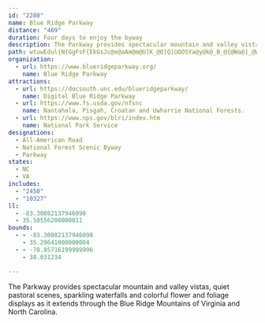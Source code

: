 ```yaml
---
id: "2280"
name: Blue Ridge Parkway
distance: "469"
duration: Four days to enjoy the byway
description: The Parkway provides spectacular mountain and valley vistas, quiet pastoral scenes, sparkling waterfalls and colorful flower and foliage displays as it extends through the Blue Ridge Mountains of Virginia and North Carolina.
path: wtuwEdul{N{GgFsF{EkGsJc@e@aAm@m@U]K_@O]Q]UOOSYa@y@k@_B_@{@Wa@]_@WM_@Qc@M_AMe@E_BQgBOoASe@Oo@[]U][i@y@yAsBoAqB[o@MWiAsDISIY_@u@Wg@Ya@o@q@q@o@oB_B}AaB]a@[Ua@QMEMAGAe@GgBQs@Q[MYSWYU[Se@Qk@EYAK?Q@ODQJUNQb@]^Ol@Mf@G|@M`A[\Ul@]XMRIXIfBUr@Sr@Un@Yb@W`@WZ]f@o@jDcHBIt@yBLc@^mAJg@JqA@i@A}@Ek@Ec@AOG}@?W@[DYDQHOj@{@VSZK\KZIfAKh@Mb@Qd@YRc@Tu@p@wCfAmE`@aAb@oAP]FIHITGVEdBIbCE`@Eb@QXO`@YNMLMLUJUHWD]Bo@?IAWAWEYISMUMQq@g@SIWIgCg@yAo@kAuAkAqBoA_B[Sm@QcAIa@?uCL{DTs@DuA@uC@_BM{BMsASw@O{@[s@]wAcA[_@a@k@_@w@]iAEUEUGq@A_@C[Mq@K[GQU[Y_@eBsAeA_A]a@OSMUGSGYIy@?Y?WD{@Ds@L_AHs@X}ARk@Ro@\u@Va@Z_@hCwCtBoBr@W~CG|@Qx@k@fEyEhAm@rDSr@[h@i@`@iADcB[yBiD{F]mAAkA^oEEcAQo@u@mAoDeB]_@[w@OeAWiIUqBe@iAg@k@g@WuDu@e@_@eAwAcA}Be@sGa@_Aw@u@gEoA}Aq@u@o@c@e@y@yAiBaGmAcBq@a@gAWmBJwCl@q@Iy@[o@cAW_AE_Al@kEJsAGo@Sq@_A_AiAw@a@g@W_AImFKy@a@q@_DmDYm@Ky@@eAR}@b@u@nAu@b@E~@F|FrBhA?bAa@rDsCb@k@b@kALoCAaA}@mH?}B_@yAE}D`@yJ`@iR^sH?qCScGRgBNk@n@y@tA_AvA[bAq@lG_HnAcBrBkAbCe@rDLbDEvBe@d@gBNsCy@gG?iAH_ArAyB~CyCvC_C~@c@fEm@h@Yz@o@h@o@Rg@JgBEcASy@a@{@q@q@mH{B_EyB}A_B_A_CU{CNmGOgLcBcF}@wDk@sDi@uEDgBT}A|@sBx@u@pJcBfDgBbEqAhA}AVeAVyB?kB~@eEr@_B~AgBbBsAtBe@~EIhEdAhDOlAi@n@{Ah@gB?sBSq@eBqDw@iCQ{B?_FI{@o@qBsAmBqAeC[gBOyA?yA\eDlGgS|@wECy@Os@Yk@]{Ak@gDmBsNYeAsHe`@wEwMs@aEy@{GRkBbA_BnAaAhD\|D~C~@X|AIhCw@b@A~AHxAl@|A\p@?f@Mh@SnAkA|BkDlDaJn@mA^e@tAk@\CxANnB^vAGpHmAzAG|Hf@rAC~Kd@lC?bBO~@UfBs@|@i@h@Sn@Kx@Et@FhANx@RnATh@Fl@BXA^GZIXOTQXUPONYP[JYH[Da@Fw@?a@Am@G_AaAuEe@_BDgAxA_DFaBOmEFqAj@s@bAYbA`@pGhFz@ZvB`BnAdHlAtBt@b@jAAl@WnByA`BQxBjArBr@rAQn@mA_@oJd@{Dc@qFu@mB@oBp@aAnC_@rBoAJ_CuBgGo@yCC{D^sBv@yBtAmAr@e@bDkAdBaB|AqBt@YhCNtEv@xDjBvDvDtBn@bAKl@c@x@uAdBmBl@a@tC?|Ax@`JzIr@Vd@@x@S~@k@dAUb@@d@L|BhDbAt@lDr@xA~Ax@`Ep@tFv@bDb@t@t@XvBMz@e@x@_BxAkL|@_CtAmBbAs@fCI|FhAnDYlCR\JBLxCfB|@\f@Bf@?`@OTWT]Le@Bg@Cq@Ic@Uk@iAmCiBsDc@[o@EcC\mABqAc@{CgBmEgDeAkBY{@m@{GCyAJeB^{Ah@cAhAmAzAyBB_AUmEBs@Vi@vAy@tCoA|B{A|AcBn@cANm@C_AK{@c@s@oD{Ds@k@gAEu@Ny@`@iAPeBm@wFcDc@_B?cAtA_GuAyGOuA?yAHi@\a@z@_@pDBj@Ox@k@|BmDp@c@fAiATs@Bu@Sw@cDsDEq@F{@fCsEb@e@n@YlABbEn@lDDdAYfCWrAPxE`DhAA~@UxAeAnAkA`B_AdB[x@@fBX~C`ArFtAzE|ArFlAbB{@n@oAHgA?{A_@mAcAaAmB_A{AcBwByEsBcCoAaAmEoC_AaBS{@Ei@N{AvAqDzBgEt@kBVuA?{@yAaG@kFIyB[c@u@c@cBIgFtAgBH_AMoAuAUkA@eBPk@tB_DnBmDl@yAHuCQqAk@eA_B{ByBeCYoASkEKs@S_@}DcDe@}A?q@H_APm@b@m@xB_B`AqAVgAb@{DXq@hAkArAUnATzMrJnD|CpDbAlCRnCQnB?`CV|BxAtBnDzCbEf@b@xBTfA_@dCmGE{A_BiGcCoDmBuEoAwDoAkCSsBXsA|@aA~BuAlE{AbBY|B}An@mBD_Ci@_ByAy@wA_@uAAeB`AaBf@oAJ_Ay@o@gA}@eDmD{JAcB~BuBfFm@vIeC|BBfM{@|Ez@lBQbBe@hAm@rBuBbAcBdCgFfCuGRwEm@yCiC{EcCiD}BsEsAwDaAuGiA{JOmAKu@SqA]yAU_A[y@e@aAi@eAaFyFUa@]mBCe@A[BiCHiHDYFYtEcIrBmDPa@Lw@JgAEy@Go@_@s@g@i@a@Wy@YuCg@mDu@KE{@m@i@cA[sBJqB~DeOh@iAvDwDpCq@~BkAvCYrDGxA]`A_@nA_Av@yAd@yBN{@H_Co@kCcBwCkA}Ay@uAOkA`@wCvCgDN}Ay@}F[wD}@}BwCeDu@eBu@aCB{B\sAvBeClDaCJCpBh@hBdBlBzF`@j@bBlAz@L|@@`AO~DO|BLpBC\On@m@`BsD~Ao@|@OdA^x@x@tAlCrA~CRv@PtBApAO`AmBzGSlB?|A\tDhBvJd@rEf@|C@lASbEVxCbEbHn@j@h@?j@WbCiBpC_A`@k@`AeD^u@TOrDu@pGeGHY@aAe@kFHm@Pm@fBkCb@mA~@uAXW`@Q|@AvBn@t@DfHU^I|@e@~BsCr@W`A@f@V^v@b@lCJbDN`A^lBb@~@`BbBbJtGrEtFj@d@v@RxAQdLaFhBk@hAOfAJ|GHvGh@jAQbBeArByDr@u@|Am@xCs@~Ce@rDiArAcAh@_ARo@ZaCH{EN{Ar@yBj@w@v@g@z@[jNcCvDaAvEeClCeCpA_B|AqCrBaFbE}Sl@mAx@{@rAi@j@IfC@hAf@lD`C~AZnAHvCObDb@b@MJSR_@Fk@GuAmAgEKwADaATcA\m@rFwH^y@t@yCl@sG|@}CvAaEf@iCDy@MwDg@gEcAcGEcBDsBbA}M@}AKgAcBsEOy@JsBx@}D^}DNs@pA_BxBeBx@kD~@uBlFgHdJ{I~B_Az@aAVsA`@mFzAaE~@kGhA}BnAcA|@_@~@K`HdAhBEhAM~@Yx@s@bEkHxAcDx@wDrAgEnAuAx@]r@O`EOlAOfAc@x@yAv@eCjFoMl@kAt@y@pBuAn@WpASvBE`Ft@xAf@lF~@x@Bv@Uf@e@d@kAZ}AJeBIkCBeCTgCjBgHpDaLb@aBPeBa@gMNgA^m@n@k@lD{@dAiA|A}GZ}@VUf@OpCAbAj@p@n@|Aj@vALhAIrCuAtEiDfAk@rAa@lCg@nAi@|E{EdAq@rAg@~Lk@|Dg@tBwApGuIbBaAr@QnAu@hAoAbBmChAoAjBmA`Ba@rBIbEPbBElEkB~F_@vBg@|Cc@~APdA~A\@r@OjAq@dGgC~@WbBMpI`ChCR|E?bCa@h@]x@_Az@mBv@_AbB{@xB_B~@wAh@iANm@Dc@KaAg@sBoAyCQcAToB|DmNTuA?_DHsBj@qAx@k@nAOhJpAbB@r@WzAoAhBwCx@{BvBwBn@ShDOjFItBq@bAy@lE{EnBiCHoAIiA_@sAyCwFs@iCA}BFyAj@{Av@sAlAeAhAk@`HoBH?VIfAe@j@OLGPMLIf@Ov@cApEsEt@s@r@c@bDAjAKv@y@X_A@eAwDiGiBqFU}EX_E|CkIz@qCFcDTcCxBeFRwA?{C^gEr@kCdAwFb@_D?qE_@uHN{ATq@bCkDpFgGhBuCz@{BTsCKmHsHsR}AsFIs@ByDn@uG?sAIaA_@cAsI{FgI{HkCeBuIcEqAqAc@kAyAmHi@kH?sBn@qN[kIQyB_AsD[kCJkA|@cCbB}FX}CnCaGCiAWsA}@_AcHqB}AaBcAeC_@iBU}EHaE`AwHCi@c@eAcAy@g@Ge@DoBl@}@DoCy@yDiBsAeAmAgB_CiFaD{LiAcD}@qEQyCBoBWkCs@w@wH{EaAsBc@sAYg@eByIY}BUcFCyB^gChC_HRuA?yAGwA_AcEqDgTWwFOcGi@{Am@eAy@s@eBy@_B_B]oAIy@?sARqB|@yFFy@?yA_@_BaAcB}BcCc@Ge@Wc@s@Iw@X}@r@kIEyB_@mCs@sAqGoF[sAJyA|AaCxCyBh@o@nBgDlAmAr@sB@yB}AkG[}B?}@pAsEt@gBj@y@lE_DlDEhAVbCEd@UfAiC?uCYw@mA_BuBMwB~@wElAoDTqDgAsB{CcFcGyE_BiBmAm@uAcAsAo@g@gEOoAHoBi@y@a@sA{AY_As@q@uAaA}EiCmDkEoB{Oy@kAmOmHy@o@k@kAB}Eq@cBeAg@iBEiCWyAy@mCyB}CeAiBgAiDmGyAaAw@QkBT{G`DgFrAsFfC}AFyAYmFeEyBYy@w@o@cBSkAO{FB_FCwBo@wHD{@bBeHDgAKyAi@gAs@g@wC}@uAsAyBaDwAoAm@UoDFsCcAu@cAu@aBmAeFe@y@iAeAy@[i@@s@NoDhBq@B_Bc@sA{@o@q@eCaDiBkD]kAE{@HuAnBqFEiA_@oAi@gAeAmAqACeANsAxA_@fAOxA_@dBcAhAsBh@yGt@aFOkFqAmAk@yAeA{AgBcBsA_AeA_BeAwEmDmFuB{FaAuIYkC]wDmBkHyEeAaA}CsDeAsByAcBm@Y_AGoAVqAB_A]kAeAc@UgASoFA_AWw@m@k@}@[oAMaBDcBXmC@{E\yGUsBsAeCgAsAiAc@u@AgHnBiDb@cBGm@Su@s@i@wAOsBNwBEoC_@yBwBiFkAy@g@IiEHiBSiAi@oBuAaIqGy@_AUcBMyD_@kA]YeCq@cAs@wCmEcBsBaAyBY_AEgA~@gJDsAEuA_@}C_@aFq@mAeA{@eAqAgCeEiAoAk@]gCe@sD[mBc@mC}@uA}@mDoFyDuJwBcH{AmB}@s@s@WkJaBsBy@y@q@iEcJ}AmBaAc@_GgAkDiCg@Sy@CoAp@m@z@uAfDa@d@i@XgANkBUaDaDu@k@g@[o@Uw@Sk@Gw@EiAEg@EYCMCWG[M]U][SWKYYgAk@}CUoAOi@}@sAcAmAg@}@Q{@Ig@G_@Ku@Go@AMMc@g@cAk@g@q@c@c@MsBaA]QWOuFiGa@WQMqAsAiBaAmAWaDAqCCmAg@gG_Da@UyA[iDWyCaAm@k@w@_A{AwBg@kBWcBS}AAgBDmBZ{DLoBFgBRgETuBCqAEc@a@s@gBsAiCeA{Bi@iBUaCHoGz@iD[wBqAeBsBkB_BeBsCsB}D{@wA}@w@gAg@oC[gEE_Ac@_@u@Iw@@_Av@yEHmAU}Ba@yA_DsHsBgCmBcAsJkDmCqAsBsAgDoCcD}CcBu@{Es@m@m@c@u@Ou@@s@VeAxB{EJsB_@_BsBmGe@{BUkCS}Fu@qHOi@_@o@s@u@wEeC_BsAyAkCgB}Dw@}Bg@sBIoDLmDlAeGJeA?yB]gDoAyDe@{B?kCF_ARs@fAuBxCaEbBkAbAkAj@{@b@wAJeAUiCqBuG[iBUoBTeBhBuEBwAMgAiG_NMyAnAcH[wDiBuNDoEQuC]_Cy@wBiBmBaDsAuB_C_@_BIy@N{BbBuGJsABqAUkDDwBXiAh@oA~AwAxDsAvAq@tAyAlC{Dl@kBd@}CJcJYcLoEs\HkBpAyD|JuHd@u@rCmHn@w@xBeBnDkD\y@b@{BHkBMwFsAeGy@kBwEeHeDgEaGqE_B}@mCg@aEBiFKsC}@_Ai@cA}@wIqJ{KyD}EkAcBgAsAyDe@qCG_ALwEb@qDNeDS}Bi@iCu@cBc@IeMp@mBkAeAkBiAwEeA_DcCaEg@cB{@wFiAiCiB_Cs@Si@CaI`@mF?e@Ow@s@oA{C_@aCEkIMmA_D{Ii@kB_@iDD}DrAkIHwBOsBqBiIQqAOsACeDBaBd@eFvBsKV}C?uAUcBo@{Ao@w@gBy@mDe@kBi@]UeCyCaBaB{AM{Dd@iElAyAvAcCjD_Ax@c@NeAPo@?mCWo@[sAqAyAeC}BoFcDaKcAkBu@q@o@YcAQs@BoA`@gHxF}AVk@Se@]wToUsBaBwAWmDSeT_@_Cs@cAsAo@iBc@}BiDqTm@sE_@oGDuAVoA^eAn@gA`CwCz@}BHy@D}AIsAOeAgBoF[eBEyAFuA\oAvBsE^uAHs@DuGr@wDj@_BpD{GZgATmB^eMVcAnAaC|BaCtBgDTkBGyAy@uFkHk`@o@mBk@{@y@s@}@[yASsA?gBR}GjAiDHwIc@kCh@uAHy@IoAi@}CsBmDmBwDeAoE_@kDRoDy@aAgB{Cm\kEi[oEoXi@mEe@iFkCmh@g@_FiA{DgBsDoA{A_Aw@aH_FcBeBo@}@wBkDaJ}QoGiP{FeQa@cBWsAOiBCuPKu@iAgCeAqAqBkBsGsDy@cBcCyDcDwBwAa@{AG}AUyAgAeAgAgBqD_BsDcE{GyCeBeEc@cDwAwA_BsEaJuGuFc@}@_BwBgC}D_AgA}A]{@EwBXkHpDcBd@eCL}Bq@iDoCiCeBwBYeNR_EQgE}A}G_E}Ew@cEOwCWwOyAoAQyA]m@Q_Aa@w@_@mByA{@}@cAsAy@mAe@_AUg@Qk@Wi@q@}CuAqOsAkFcB_FwAyB{CqCuDsBkC}@}Eu@kLuEiHgCk@m@eAc@aAmAuAyBo@_By@_B}BsCsBk@eAO_CKcA?}@CeAAuAUkDiBaKqH}ByA_Bu@gERqD`B}LlMkAt@u@Zw@Tq@JsCA_CY{@Ou@WqGiBQG]I}@IaA?eALw@LKD}@TODg@Rm@Z_@V_@\c@h@Wd@[r@e@vAMn@Y~Ae@nDc@hE@Js@fFq@zDmBnHy@`CcA|BoBfCgBzAwDjB_Bf@u@DqCMuCeAgCm@_B?wEtBgB\uBe@_C_AmBc@kB?c@LsAz@y@lBq@fEeBfHu@vBcAz@gGfB_BJqFgCsDkCkIs@_EuAsAYmFW_G_AuBHsBl@aExBoFlBaCfBg@X}@RoAS_Ay@}BsCmAo@sB]_BK}DLqDp@iCr@wE~Aw@f@}@dAa@v@{AfDkAxA}Af@}Ep@yB`AaCrAmAZ}@@c@GmAi@u@y@u@iB}DeO}A}DyB}Cs@y@gDmBeDq@}@EuBXq@\{@|@Un@qBzHQh@cAhAcAr@uA^mDDiAGqEeAmEyB{DsC{D_B}F_@y@UYMo@_A[}@GeBHmAL_GCoDOkBs@mAiBo@{@FeEz@oCRcC{@{DqDyAc@iCT}BG_BeBeA_BmAkAmCHeCpB{BbAmAJaBYgGsI_C}Bo@oBUaHg@uBsAaA{Gi@kB_AiCuCaG_LgEaB_CmB{FiPOcA?mAL_@~A_B`FoBdAy@^kB?aCe@}DwCiI[gCn@aGlE{MrBw@jLyBxC}@hB{AfD}FfHyExCmExFKrAO|DeBf@cBNcAdAwAlHcF\iDgA}G}G}C{@oCa@wBoAyB_DsAwDbA}GbEmC|BaEt@uDP}Ck@iCeCwDaFaGmC_FmB_BqC?cCfBcLA{DcB{BcCq@gKo@cAJ}@nAaAxCg@l@_@De@Em@a@_BQsDkA}Em@sBi@gCmDu@_DEqBXcClEoId@mARaDIo@Mi@_@e@_Ae@sC_AoAIw@cAC{@Z_HY{DiBeE_A}AgEmDs@{@Oo@Bs@ZoB~@gBNoA?eAYmEV}AhDSbAh@z@W^y@pAa@n@k@rByCJ_@Nm@BeATeBJgDYyCa@oAS_@]m@OOY[u@i@s@]s@McAEeAJsANa@CMGIEMKOUIKOc@C_AAu@D}@RsBN}ABO@YEe@GWISEIEGa@[SI[?k@@yGlAgAP]CYK_@_@w@uASWSUyAm@qAIUC{@Wm@c@e@g@sB_BkBy@cBaA{AsAoCmDYe@]mACe@A_@T_ALi@Rw@@k@Ae@Ge@KWi@_A_A{@{D}Ci@U]OmASYEcA?eGl@yAFa@@y@GkBSiAU_Bi@aA]}ASu@EwAMkAIs@O_@S_As@q@{@o@iBs@cCgA_D}AmCcAsAy@gA]e@g@}@[u@SyA?[P}AT_ANi@\iCBY?c@AWE[COKe@k@aBg@wAG]Ou@Ei@@o@bAwBhDsHz@oDVyC@oLJ}CZyCt@}B|AiAnCUfCf@vKjAhBKtBaA`FkAz@Qv@AxA?hFN\Bx@?F?tAEtAO`E{@j@S~DiB`CyA~@u@`CcBd@YZ[Zi@F[Bg@Ci@COO_@OYSSm@_@iDqAsCs@i@CmCa@o@Ig@I]OmAaA_AiAwBqBk@Q}@@o@HO@u@He@HoBNiHo@mE@_TmGwAsAUmAs@_Go@iAiAKiBL{I@aB^a@?_CMiBeAsAgAu@kBWkAGu@EqBA{AKyAOsAOk@[gAg@iAmA_Bc@_@uCaBuBqAw@eAqAwAwAkBmByBgBqAyA}@qEkDeBuBeAeCiF{QwAwBmB_BeBy@}AQaCEaBUgAu@u@}@yBiDgGcCiCiCsB}A{HcCo@y@EeADyEc@aCk@yAgB}CgDiD{A{@iJeDyFsCoBEkDk@cImFaCg@{B?qFx@iAEy@cAKqAI{CUsDaG_L]_A_@oGg@aBcAyAgBmAeIsB{DoAwCeAyCwA{DqC}HcIiAe@eAKmEFwAs@oCgIsAkAm@YoDBy@LmErAqEv@uCr@uFn@aAaA}@_DsD_RB}@Z_BrCaBnA]lAeA|@g@nEwErB}Av@}@pBgGv@}AnAkAxC{@bBUlBy@lIsGpDgBrHwJ~@oBfA{Eh@u@z@e@lA?~@R~DVr@SfAiAT_A~@wFb@eBnAkC^sAR{AH_GhAwEnCkGrCsCbB}@fCq@dB_Ar@s@nBkDFiBM_CiBiCiBoBo@iASkB?kBXsA~B}Er@gBh@sD^oAd@eAlAaBn@kAXgA^yBb@eAn@[nAB~@f@bAN|@Oj@e@\y@FaA{B{JqAuE[}BDcBfC{JXsFt@mBt@s@|BiAnBk@hBUdC{@T_@Ty@^qBBiBSeA_DcEw@qCo@yJBmEb@yBz@_BfCaChFoD|CiEnAaCbB{AfIkF|C}Bv@w@nCsDn@_A~@mElAaM`@sA|@eAh@SxA?jAh@jEpAbAJtBAfCa@rC}AhB_@rAKxF?`AG~BkAz@o@`BcD^_BDoBUqC}DwI{@cE?uKKiHh@yBr@u@h@WdAF`Bp@dE`@`E?~@Lr@\vDrChA?`@L`B_@dAk@dAkC\kBx@wIXuGh@mDD_ANi@BcAMmAe@eAkEaDsFkGqEiKw@iAaAo@k@SyAYsAGo@U_A}@]s@_AiDSgAKcEQ_Ca@_BmAgCkDkEmBsCkAaI_CuGaAaAUO[Qk@]WMm@]i@]SOUOcA{AUw@OeAOgDDgB^{Ed@eAhBeAv@u@JULy@Iu@Ym@_Ae@aFNeA{@_@{@sCsJcCwCqCaCuA{CcBgIo@qAuByBoBmCeAoD_@sCBkANmBp@cClAgCZuAAyBy@gCs@eA_Aq@mASoCSi@Wu@_AaAcBg@i@eAi@kD}@y@_@_B_By@uAYcAcAmGe@{AaB_EQy@Ey@@y@XyCl@sCx@cBrCcDVm@LoAE]Ww@yAcAsDoA_A}@o@wAmDaMo@qAgBgBkA_@iAH[VOJSVQPSTUTi@b@WJs@Jo@Ko@Yy@y@sA{B_@sAiB{Im@cAeA[qBCqAUs@[_BiAiAg@}Eo@w@c@e@wASgAb@mD?oD_AcC_AeAmAk@mAU}ICy@_@_@_@cAoB[oA}@oB_AsA_@mAIwAh@u@`IyFrAeBd@_BB{@YiCi@qAgE_Fu@iAiAgCo@_A}@m@i@KYBwIxCm@HeAI_Ac@c@e@}AgDu@y@eAEyCdAo@DSGaAk@eDwCkAc@aDm@s@[}FoEwFoDcDkAwF]eBe@aFaFi@My@@o@XgCvBk@Fw@EcIyCmA_AYq@Gy@?{@Zu@h@k@XMn@@nDrAlAJhAe@X{@E}AwCwF[eCC{DDkAEq@e@yA_@_@a@U_EcAuA_As@sA}AmF{@sB{KcQmB_CyBsBiAs@{G_Cs@]e@c@cCiDy@u@aAY{De@oBg@}@_AiBgDy@q@}Di@oDqAcAMo@CgATu@r@yApEgErI[rAm@`By@t@s@Eq@S]w@Kw@DgAx@_EDcONuEOsAy@aAoA[}@D_Bf@uAHi@I}@g@o@iAsAwE}AkByAgA_EeByC_A_CFwBnA_@fBDhDIhCoB`CaGbFgBxByDdG}IzOwCYmH{CwBsAeDaB_KeEiE}CiBmBmF{Hi@k@s@c@wBc@yM~@{DWeAcBa@kCh@aRAyAOo@_@k@gAWsCZoACsAy@_BeCsCsC}GcSy@oDYgDg@cCq@yByAsCgBmByAgAcAa@kA]cBMsBZaExBgA^s@LgCAi@QiAk@iBkBu@qAe@_B]eBIgAOaIOcB}AuH_@yA[m@e@o@eE{Ci@iAu@cC_@m@SOoAYaDWeBYqGsCiGl@cA_AsBoIcDoDmEkC}Ck@yBQiFhAmC`AwAKo@s@QkA|@iFB{C_AkA}CcBeBmCqAeAiEh@eBq@m@iB?sA^{AlEmCl@yAhByTd@iBhAmBrBm@|D?HOx@OhA{@Nw@Dy@I{@Uw@cA_AiCo@gGqB{DqDcJcFmAqBi@sAqAsEa@{@a@g@gA]cEKyAe@k@i@wDuBmC{B_B_AoAsBCoAO_GiA_BsCoCe@qCgBmDeA{@yAw@q@m@uAmDoAeFs@gEoAmEyCeFs@g@cAe@_@AsA?_ARkK~HoAf@s@DsB]_Aa@y@D]RkArBiBjBs@Lo@?o@Sw@iAO{@UsEg@{Am@e@cAYgF}@oAa@wB_AoAs@gBeBoA_B{AsEq@yDOuEB{ENeAn@mCrAsDbAmAhB_ArDw@t@[|@}@RmACaAY_Au@w@}Ag@iAQiA[sA}@k@y@c@sAOgACmAVyBh@yBlBgF`AwCVo@p@oBl@aBVw@l@iBlAyDn@yCTuBNqB?gCAwBEmD@mBJeBR_Aj@iBfBwEf@eBNaBCcBWeBa@oA}@cBe@aAq@}AYaAQ}@IaAC_A@kAF}@L}ANgBB{@Aw@E}@Ou@So@Wi@Ya@kF_FeA_A{AwAq@gAi@_A{@qAq@w@s@o@y@g@_Ai@cAc@{@YsAWgAEy@Gq@KYOOI]c@Qm@Ey@H{@Zq@h@e@z@a@z@[hAc@j@ShCcArAq@|@cA^}@NcADoAIuAMy@S]GUg@u@wAiBe@o@a@m@]{@Wu@GeA?kAPuAXkAb@oAZo@p@yAn@mA^y@rAsCj@uAh@cB|@cDF]RaAD]LyABqA?Q?Y?OCe@QeCC_@Im@[_BSi@M]OUQWMQKKUSi@_@qAy@[S]Ue@c@EEGIo@}@k@sAa@uAi@cCSw@M_@s@iB_@o@SWQYSU_Aq@o@]oAe@]KgFwA{@i@OQSW[e@Wm@K_@Os@G_@Ca@C_@Ai@@i@HsD?UCi@C_@Ei@Oi@AEi@oAMW_BkCg@m@}@_AoAcAu@[eAg@wAk@}CcAgBk@mAc@yBy@WOq@i@sA_BqK}QyA}Be@i@aAq@_BYoGYaCk@m@A}Ac@kFoCsHyAw@Y_DR_G?uA_@kEaB{@q@mDmBmAcAq@{@aC_E_BeB_Bo@kD}@aAm@i@g@gEyGwCaG{@gC_@sBOqD@{DNyDTmC|@aG|@{DhAqDvFoOhBuDhC}DvFiHjJaI`B{CZqAf@wA\iB@kDOgDeA{GeAkCIaB?yB^gId@qCPaKWcCo@kAy@y@yF{DqAsB_AwCOmACkBNmDKmA]m@{@g@qCe@aAk@_FsFgOcOgEkCoBe@cAMyBEaGP_QDgK_@yAKuQkDuToFyCYkIJeBEoAWaBo@kBwAyBmCSqAHcEIkAYk@_@a@sDyAc@eACsA`@qA~AaCXs@ZsA\sDj@w@x@_@vEMbBY~Ay@r@{@b@eB?qAm@{Cs@_By@q@u@SoAGy@LqKdDwEx@iAZ{F|CY@k@Me@e@YmA?y@h@wEC}A[_CgCkIeAgB}@aAeAq@gAe@kAGm@Lk@^_CpCm@ZiABcAi@_Ay@y@gAqEeHiBuAsBaAk@OgBsAm@gAQy@YsGOm@]c@a@UcA?iCjAm@Lk@?aD_@o@?o@LaDxAaBX}BQgDiAqCeCwBiJyAkDeAgA{AJo@e@u@?}@LoKlI}IbFaHrByCnBoCtF}Ad@_@?QQkAeBQiDmBqBcFmA}BkAoAeAgDiFcAm@e@I_AHi@RcAr@mClC_Ar@}BlAiBj@sBDiFm@mAEyAJyAf@gCjCuBtDcClCiCxAcCd@cNx@}CGiEy@{MKeQmCyCkBgBuBeBkDwBoGiBmJcBsMi@_Cu@{AyA{AkG_DsCkB_KaMeB{AgDyBiBaCcAkBuF{LwAyDYsAcA{IiA_EiIwQyAkCsBoCcBkBmEaDwGeCmF_BYMc@g@k@_BEiBJy@bBcGHmD]yCoCyOIwADiABy@^uBn@sB|E_L|AoFT}AHmBIaAYsA}@aBsHeFy@y@mIgLyA_BwCuBuJqE}HuF_CeCgBuCcBsFQyBKgGFaBb@}DpAmDrL_SnAcFXwCEeCSeAeAyBmBeAsEgDaFoGsB_BaAq@aGiAaTwBuPyD}Dm@{KmAyDQaIPoJz@cEPyEe@mDeAiB{@oBqAuNiMgFgD}RyJyD{EgDmGmAaBwGuM{B}DgH{FsCgDgAsDcBoHoAeDeAmAu@]wCHwFzDgCx@yAVk@@aJuAsCcAwD_DcFgHsAyAwIoAkLyDgGsCcR{R_@gAcAk@sHoA}CcAcB[qGfAcFEsA_@qCuByC_EyE_L_B{BoFsEqBsFAoJKsAc@{AkAsBwAiBa@S_@g@mCcAiCUkHRy@E_C{@m@s@c@uAg@oCs@qFsAu@c@Q_A?_CpAcBr@}APu@?_ASwDiBcEaCuJsDcFsD}@m@qEsFuB_D}B_E{AwD}@kDcBqCmGcHaHyJ_B{@_BYqBw@oAS_@M_@UkKiJuBuAgA_@wGoAiCg@_BDyAGoB[w@Ia@KoAs@y@{@yDsDcGsHmBuBoBkAoAg@kFwBsEmCyCeCcAsAiB_Ee@mBWaC@oCRkAz@sDBaAEq@Ym@aAsAcAuAaBwAa@k@Qe@M[E[GoA@oBXqHJcE@q@EgASy@Qi@c@c@_A_@u@MgAUcA_@m@q@iAgDc@u@o@_@{@IaBL_ACc@SGEGGOQg@mAuAyCi@w@YSSMIAo@Mk@Do@Nm@Vm@Xi@^eAf@_A\o@HwASs@[oAkA}@kAk@y@{@iBWm@kAiEWwBFiBRy@\u@vBeDj@wA\{AZgCZ{B`AuCfA}BhBqCV_@pBkCr@_ApAaBrAcBl@aARcAEkAg@mAs@c@m@SmBQ_@G{@Yq@Ym@_A_@uAOoB[qCc@uAY_AQ{@GgA?cATwAd@oBFeAEs@Mw@Uw@i@cBSqAGeAFcBNoBXkBl@eCpBeEnCgD`@{@^iAL{@DsAEoAEo@Ei@YeAe@yAm@iAmEyFo@cA}@mBiAwDm@wBa@_A]c@[]}@i@m@YaAMq@CeAFs@Zo@n@k@lAk@|A_@rAy@dBiBlCqAjBq@rA]fAUv@W~@WbASp@aAtAu@h@q@^s@RaAt@eAlBYpA_@l@Uf@e@^u@Lo@G]M[UYa@Me@Q}@U_BOsASeA_@mA[aAa@cAYcAYwAQqAIyAEyAWaBg@wA_@w@o@eAc@aA_@gA]eBi@oBg@y@u@_@s@E}@N{@r@Sf@U`@s@lBk@vAw@nA_@\c@Zu@Hq@Gg@KcCg@yCq@u@Mc@EQAm@BWDUFm@Te@^QPUZU\MR{AfCe@n@_@ZSLYN[Hk@Hg@@O?WA]G]K{@c@]QYUu@q@iAmAUYc@k@s@kASc@Sg@Qg@Kc@Ku@C_@?g@@e@@WFk@^_CDk@A_@?i@C]Ia@Sm@Qa@e@{@g@_AQe@Sc@Qi@I[GYW_AIa@Og@Qa@EKOSUWQMQMQIYG[GiADmFt@oAG}Ak@_BoAwFyFsCmDy@wAy@aCc@gCoBiTo@uEs@yCmEyLMmAeAyFu@gGMsBBgGNgCd@_EzAgIPyBHcGYgFi@_FsB{M_A_F_BaHs@yBcAaC}CyEgKgKsB}BcBiCiCcFiCsGsB{Fi@eCCuBXwBr@uB|CgF`AqDZ_CJuGImEUmDk@yEq@gC_AsBw@mAqA_BwEgDsDeDsCmD}@yAoBgE}EaOsEaKmAkDSsB?iFXyBvBgHNkBOiCo@eBc@q@_PkU_@eAYmBCaCLkAXaAbDgHp@eCLsCUmB_@}As@oAwKgK}@mAyAcDo@uB[mBgCmUsBeLSqBe@uNg@{C{@mBy@cAaGmDu@o@}AwB_A{BcByF_@mC?eC~@aIDmB[eDiC}HSqAIkA?{@NsBXqAfAoD~@yBnBaDjCyCtAeAxCqApKuClC_AxBqA|@s@tAyAlAeB|DcIlBgCZYxBkA`K_BvCy@xCwAfEcDxAcBxBaDn@mAxA{Dn@sCzA{Jv@qDbBaGxAsDtK}T|A_FT{AJsBDyAGmCqAmHqAmFkBgE{@yA{@mCgB_EsFiHiEeFa@aAUeAs@kFk@cBc@o@w@_@q@IqF`@_CDmB]_Ao@aGyI_Aw@y@UoBS}AEoB]}@u@[_AIkANaQMiAe@kBu@_Bs@y@{JyGyD}DwAkAuBk@}EK_Eg@wBq@{HiD}Cy@_CO{Jp@wJ\mBQoA_@s@a@_A_AmAmBmCkFkAwAcAy@}CcBy`@_QcBcAeAkAe@_AyAmFs@kBoAyA}Au@}AYiC@cZxCsCJsCQcBg@_As@gBsBgHuSwB{E_BmCiCcDyBoBiBkAgBs@eCm@mAKwDK_FVaWhEuBRkJPmAPmCl@aIlCoCXyAG_A_@kE_DkCsCuFoHeA}@o@S}AAsBd@uBfAmDtCy@X}APkAYmAy@gDeGu@aA}@w@_By@gBi@mJcAeBm@wAaAcCeCsEmGaEoHiCyG{@oEa@wGWuBc@eBsBoFe@sBc@eE]oHBmPu@_HGuAFq@XuAd@kAxA_Cn@gBNmBOeB[_Am@_AmByAkBo@kDUiGNoAQy@]s@i@}B}CqF{IaDgGc@gAYaBEkA?yAt@gGHaBOqBo@yBqEiJoRo\qB{CqB_Fg@yB[gCIgELmDd@kEd@mCh@sBjA_DdFaJ^aA\yAPgDEyBYgBgAkEW{ACyBFkAZuAbD_Jh@oDHwACaCa@eDwC{Ha@kBK_CJaC|BiKR_DEsAYkEiBwNM_BBq@\sAf@y@fAo@|CkAhAeAn@sAxAgGp@gA`Bq@bEg@xBw@fBsAhAeBToA?y@UeAs@eAwDgCuAsA_@k@YuAGwAL{Ah@}BfGcOn@sBXkBHuCIeBOgAcB{HCqCRmAbAyChCyE`KuLfCgDxAgC`@gBVwBG_Ek@uBgA_Ba@]_ACqFTyA?wAMeBm@cAi@_BuAiBmCqAyD[yAi@gAi@i@{AaAgCy@cEkAiBKmEbAcCr@cBjAqEtDuAd@uHm@uAW_AJmAj@o@ZoArBgClHoCrAsDv@{DC{@g@s@{Ae@iBy@{Do@sI?uBd@mFnA_CvFcOhAsAlDeDtKgFrBkAp@eBrE{IlA{ChAgFh@gF[kDYs@cAgAeMyG_Ek@qDBoCe@_CgBwAyBiB_BqCeAeBDsAXyB`ByCbAkA_@uAyCeA{Ea@sFfAaK?{COiCy@aDwCgOi@uG[mMn@wFbAqFzA}FtKsOTgEeAmFoAkCgEcF{D_AkIYoIsFyEaA}Df@gEKgGsAgJ_F{EuD_FsG}BiHUoAgDqI}HgMaC_D[m@O_DrCaFx@yBXmCqB{DyIeGwAeDcAqM_BsG{GaIuAuDe@qBIgDo@qFsAgD}E{CwEVcFnAkDD{DY}Dy@gLsH{DaBcBsBiBmEiCeCaAmAk@yAi@sBIgCL_Gd@cJByCS_EiA_GyBmDkFsEaCmD{CsDsCaAyAWmB?}B\_GzAcBv@iXlIyNl@wADoCWcCs@qCeBaAuA[yA[mFf@uPtAiGlDqFdJoErDmCbBwJhBwRnAuInBeGpIwRxCoJrA{JpAsH^_Ab@u@t@w@tBq@zCShDD~Ay@dKwMXy@R}@B{L`@_B~@aBhAy@`K_ErAeAh@_A?mASmB]m@yCgBsEiDaEmE_D}GoBgIy@}@i@Uy@Ku@?sBXeN~D{Jx@aFDgHEqIgCoD_C}CyFyEkQmB_Fo@YaHeCmD?wCXmCe@mCSeDJsEdAgEFkGAkD}@w@y@[y@C{@BiANiATw@JkAA{@c@gBe@s@cB_AaBE{BY}DkAmD_BsDqA}CAyCXiCv@kElBu@d@qFnFyCvA_BHcBdAaAvAKl@c@`Ga@~@iAxAqKxJ}D`C{Br@gCLwAs@_CgEcAs@qJq@}Cy@mEm@y@@iAv@yE`IkAvAkCzAqCfAyAbAiBzCc@tCgAlE]d@w@b@_B^uBNaGAiBe@mFgG}@e@yBKu@b@mEnAwB\yA@cHmAyAPiIfGkCfAaD~@uAFyAGuFeAyEiBaZsIuJeAiED_Dr@aG~@wDJmC]uDyAcB{AaAqBe@aBEaCbAkLCuAo@mDsFgHgAy@gPmHwGyFgCeD}C}GoAwEm@aDk@iID_Er@oJ^yCHaCDcAUgD_@yA}@{ByEmHkIyN}F}M_D{J?uO|@mMlAqK\_FWuAk@eBmAkCgAyDg@iDUsD?cPYeC]}@k@m@eFuDuBkCcA{B_A_GCkB\mB`@kAlAmAhA[hDEvNx@tCElDeAb@eAZoBWk\FiAl@iClBkEtBoClC_CnD{BvA}A~BsFr@u@~EwCb@m@^sB?mBOqBg@s@{FgB}BgBiBqBsCaEqBmDWy@]m@k@_@gEkByBqAk@o@k@cAc@mBKoBRkAz@qCpE}GhBeDx@sBbBgGVgDE{Ce@wBiCyBsCLsAb@sHzDcCBwCoAoA{Ao@qBWyB?{DVsDCoHw@sEaAyB_AyAcCuCmF}CgByAqHoJ{DeCuKgFgEmDiCuE{JqV}CsEiAiAwKiEsCwAqBmBgAyBgAoHLuFz@_Ed@qA`EcHpAsDjB{HP}BHcHIsEYoKeCgSoJ__@u@sFe@aGH}Vc@sMe@wDmBqJaIyVmFuRmC{G_BsCaKuMsByCwFkJgGwLgCeGQoA?_Cp@_CpB{BbE}DlH}IlBkBpKuFfMcOtCsB~BkA~@StMqAxBs@fBqAh@mAZgARmBIkAo@kDyC}HwAqC_CsCcDsBcDUgBXkI`E{A^y@FsBOmBk@kMoJeDkAoG}@yDU}QR}BSkAYmAq@gIoHuB}AsAu@}Bi@}GgAoD[wA@kM~@gCJcAKYMgF}DaA}@}@s@k@c@s@]w@a@]QiBk@cB]qFq@wAw@k@i@s@eBUyBIyBKw@sBcGOeACaAJcAhAwELcA?eAIi@iAiBgBcA_C}@o@EaFXaAMgEqAiAUeP]}Bk@_Bu@mA_AyCqDsEoJ}AaEiDaLgFkUgD_LmD{JiF}Li@aBYkBDyARqATs@bA_Bj@_@j@UpAQ|GZf@Az@Y`CeAdBgAtAwAdEuFtAaAvGyAlAk@rAaAd@q@bA_CNsBYaG@qCRiA`CsGnAkJzAiGbAeCbAaC`GaL~CmDbFgD|DqAtM{A|@Yb@Sn@}@PkABgAy@iCmDeEiD_FcA{By@}BsCiMy@{Bs@mAqDcCgAaAm@wAk@aE_@mA}@_AuB_AiAaAYy@S_AYyCQs@Ym@kD}Ee@iAYqAIgBN{GKcBe@uCs@mCyAsEkFcLk@oC?cA^kBr@YdFmL`@gDCgBOkAcByG[iFPyGKiCUwA]gAyC}EaEoDiEmFyB_EgBaE_BmFcBgKi@aBk@gAcA_Aw@e@_EgBwAwAaBuBqCmCaD}C{AeByCqEgBsDuA_EYwDKuD]qCqLqJy@qAiBmKyAsAmA{BKe@CaAH]\y@hCeCVm@v@aEh@qAd@a@fCgAj@e@t@mBf@cCb@aAjAgB`EgFZm@Li@FyAQs@m@u@sDqB_AmA_@_BoAuJOgDCyDXyCz@mC|@yAxAyA|CkA~@KpDBfCd@dDR|Ce@hEkAjG[~@Mx@w@d@sAHs@?e@iAsEEaCXqAjBmE\mAHmA?m@YyBe@eCm@eAy@uCUeBCeAHqBn@}CxDkI|@eCTiAVgCFsE\}Dn@uCzHqQnAqEjAcLj@{LK_HWaC}AqFiDwHmCaF{K_P_BmB{BmBcCyAiC_AuCm@}BYaJ_@wBc@sBcAq@q@i@{@_A}B}AaHoAiGcCmG}BwDmByAoDsA}BiBsFwGcDcCiBu@cACqEu@eBi@m@c@uAuA}@mB_CsHcAwAoBsAaEgB_DeBaEsEuAaAaFwB_CaBwCgEcEsN_BwCcCkCwFaEcCkD}BeEmFaFmAsA[gAW_BAmAh@mCz@cB~GaIt@oAxBgIpFoMd@kB\yCJeBAwEgBsPwAuGeCkIk@{CmB{Mc@sBiB{EsB_DyBmBgEmCoBs@qGwAyBS}FRyOxCyBB}AQiBk@wAs@gCsCwDsG}@_AsCmCwFaDkGqAuQV_Ek@wA_AoE{FwGuGi@y@sBeE}@{CiB_F_BuC}HeKcCsF{AoCiAsAeAs@_Cy@eOqBsCgAmCsBs@qAU_AI{AHcA^iB`GoM|DgOJqA?cBSeCe@qBcBsC}AgA}Bq@w@GmDJkFhA_HnB}@@yAYe@YsAwAo@sAc@cBiDiRi@kCcBaG}EsKiBsFmAmGuA}Mi@sCqA_E{AoCyAeBiCyBoBmAwA_@cAKkQKuEY_E_AgHgD}Ag@cIsAuLgF{Dw@mJg@sC_@kGsAeCOqGZoB?{I_AmD?wFz@cCj@cB?u@Q_@S{@aAgBwE_AmBcAgAi@SgAQwAFsLjBeC?s@Ss@g@g@o@m@sASgAE{BZeHlCiRNoCEiCIaAy@gFiA_EwCmH_EcG}B_CeBmAmCcAsB[cDLqF`BqBb@uBFoDq@qBaA_CsC_@s@mDsJy@sAmCoCo@cAs@iBQkAs@aLy@yCo@kA_E}Cc@KkJkAaIM_AP_Af@mAlAcDtDiH|FaEhF}Aj@m@?k@Qy@gA}AmE{@wAcAu@s@]}Eu@y@_@u@cAcB{EY_@y@m@i@K_A?mEp@eBDaAQuAk@y@u@y@sAeAkCqAgF_@kDu@cLYsB[mAcAeCcAuAsFcGiAiBy@eBSs@i@gDKmBGcDF{Bt@yHxAmGx@aClAoCdWkd@fA}C^uCDgBQmFi@yCqA_EoBaDyBaCcGcFcAoBW}AG}DO_CcBsGO_B?gBTyAxBeGlA}Ed@yJXoCx@qCfE{Id@qBXoBHyC_@aGy@gFmAwEiC{FoAoBqA_BeC}B_Ae@mAUiBIwCh@_B~@}DhD}@b@eAXsCZgJj@mFRcB?qBYcDaBuAkAgCaDu@s@iB_AsASeBEyHr@kBEiDq@mDcBmFkEgBqBmDcFy@_B_CgImAcKe@eDo@sCoAeEcAgCiCmEwAeBoAgAiCwAsBi@kGc@}Am@aAy@qAaBgOmXmCqD{HgI_BqC}AoE_@_Co@_H[{Ac@qAiAsB}DoEmAeBoAgDs@}Da@uA}@_BqDqDSSS[MWK[Mi@EYEa@?Y@g@Da@F_@La@La@P[LSxKmOxBkDbCuEfBcETcAHkAOmCgC{Hm@eCWqBs@}HOgFCqCHsA|@oGJ_D[gEiAmFS}C?m@Do@Bc@Hk@bE_UXqCJaCS_CcC}M[_DOoDCeEViP?yCGaEQyDc@eEy@{Fu@mDwAeFYo@e@o@eA{@s@S}AE_BRu@Km@PyAJoCK{Bg@gLqE}DuBgEkDsB_C_DcFwAeDO_ABsAJy@\w@xDcFnAyCVwAHuBYkDs@{BoAmCaC_E{AsBwAaA{@]_H{@iA_@eAm@sDqDgD{DuCaEqCcF[gAOkAIuADqAl@cDnByH^yDBaIOaHOgDa@sDWyAy@yB}BaFy@sBi@sBiCmM_AqCw@yAoBiCoN_K_C}BmBwDiB{EgK}\}BgFcBqCmBaCcHiGoAsA_GgKcCsCaBqAqBkA{B{@{Cs@mDSqLLeBK}AYiDaB}A}AsBaDuBaFmAyE]yBkBiRcA}RO_IBoD`@mFBmAI_AU_A]s@oAmAeAYmD_@aBq@aAsAc@gBEeAPsBbCaJf@yC@wBEaAc@sBu@eB_AiAsAqAiBaA}Bu@gL{AaD_A{As@}EgDwBmAyBcAcFaBs@a@sA}Ae@sAOoBGkGQgAo@yAg@m@kAu@}FgBwAs@u@g@wBqC{@oBaBeHWyCGaCFiGIwBOmAY_Am@{@}DiDo@{@o@_Be@kDOcDD}D^{D|@uGDeAIaASs@a@q@i@q@mDuCmBqCc@y@iA_DeAcFUaCIwF^{FXyA|A{DjDwDzCcCt@qAhAkDTiBLqHWoHu@{FcCoJk@qCWqCAoDP_Ef@mDlG_YXqB^{CNaHYqG_AwGy@eDm@aBy@_BeBsBsCmBkHyBeBs@iAkA_@y@_@yAYqBOiCCyBH}B^aCx@mBrAgCn@eCHeCOiEDqAb@mBbCuDt@}A^_BRuAFgC[eFqFee@oFgg@M_CL_B^sAd@aAhFgFrCeEfQyc@hBsDfDgFdAsAbE{D`FgErC_DnCsEv@aBnBkFr@eDj@uEHaCo@w`@CaJLmKp@sSBeCIcCQ{Bi@aCw@_CiA_CcAsCWsASyACgCHkCd@yBx@{B`AeBpKcNxAaCdDqHfC}HlFcWpDcVtBcSv@aKdA{QJ_AfAaEbB_CxBqA`@MxHs@~A_@|Ag@bHqDvDoAnBe@tL_BhBe@tAaAhAyAr@eBb@gCz@uQ`GcUh@uDKmFg@eH{@{GgAmFkAkDgBaDuCmE}EoGqDyDcCgBuAq@eI{A{@_@wAqAiCsDoBsAcA]gBIyFl@y@@o@Gy@Y}@y@_@q@e@_BWsDBiBXkDr@_FhAuFxAuFbCmHnBaFr@_CZsBHmCEwBMaAq@wCwGqOwDiLiCyGkEaI_AyCUmCIgDXkEl@oFhA_I~BqLfFyRt@uFH{CK_COeAm@eCy@aB_AsAi@a@yAeAiAe@sFm@aFIySBsDSgB]eBk@iBaAcB_BcBqCcAiCe@aCg@wDyD__@i@mBsEoMy@kDyBaNi@}Bo@kBqBsDkA}AyAwAkLmKkGsEgFyCoFkBqGoAaE_@eEo@aEgAyCgA}R{ImJeDgDe@mHGcAKiCg@eHsByCc@oDDgDM_BS_A]y@g@wC{BmD_DwHsI}AgC{AuDq@wCaBaLs@mDsDwNMeCNqAVgA~A{EJgA?cB[aB_@s@}@y@oEgBmBwAo@y@kCaFa@_@yAy@cAQyBP}DxByB~AgFzCaCv@yBRoCEcC_@mCgA_CqB}AyBu@gBi@kBs@aEiAaKuBgL]aDEmE^uMEgCs@aF}BgHe@kCSyAUaHSeC{@sCo@oAsKgQyBaEkC{HaDaOu@yAmAkAy@_@eBYqJmAaIqBcC{@aEmBwKsF}Am@}FwAqHq@iCAiLPcLe@yTmBsJsA{@Wy@k@wAuAq@eB_@gBCgBNwK[uHq@mF{@oDcA_CuAgA}@Yu@IiAJy@\gAz@{@jBiAlDy@rB_BlCsAxAaDjBoRnIiC~AkIhGiG~BiAj@iAfAy@`BgBdIu@`Bi@v@yAlAs@^u@LiAEiAe@i@g@cDaGaCyBeCkA_JuBcAe@{AwAs@_A_AiCmA{Gs@kC_@y@u@_AyAaAyA_@oAEuMxAmBDoCKiBY_KwB{LiAmBk@eB_AgBsAeAsAsCyEcAaDu@kEsByScAiE}EkM}@yDuAuJeAkFcBiFcB_E}B{DyA}AoA[o@?aA^k@f@s@zAu@lGs@|Bm@rAaBxCgDrEyD`EsAx@iAd@iALyADaCEiCScEk@mAYoA{@s@iAa@eAcB}Ii@sAoAmBiAkAqG{CmC_BuAcAcBoBmA_DUkAoBwOg@kAiBmCsHoFwCkE}AuDi@sBUeBKwCD{ARgCZmBxBgIHsBKsAYqA}CmJy@uDyBoPs@gH[eIMs@u@oAs@c@iAGqId@cAY_@_@Yi@UgADgBvAmHN{BSsI_@aHm@gHWyAa@sAk@kAsBeCcEgD}EuCyA_B_@_AWgAeAuKe@}Ag@s@eA_A_AUmAK}G?sFeBgAJsCfB{@VmAIUG}@y@sBqC_Ae@oC]s@Uu@e@aFuFgB_A_BOiAFcAReAj@sArAcBfDcCzK_@r@k@j@g@Jk@C]Ka@]i@eA_AcDYi@o@w@}@Uo@@cA^}FfGiAx@u@JaAKy@m@[i@iBoHiBoDcAeC]sCBaBl@eIF_IGuDq@}Jl@mExC_Jx@{DXsCBgDMsCe@wBcAgBeAy@sBeAmBm@iNaB{Ae@y@k@sA_Bu@_BWsAa@_GOaAm@gBi@y@eBsAaDkAiCYgFM_Ck@}@m@yAwAiBuCoAkC_@{@]cBOuAOgERas@IgGi@sE_@_Bu@uBg@_AcEaG{@_BcAcCcAiEy@aG[kAmDuHwBaHsAsCeBeBiAk@oA[oK_B_Bk@}BmAiB_BmEiF_B}AaIaEsBsA}AyAaJ_K{@u@cCyA}Ae@wIyAaCq@iD{BmFsFqEgDoDeAqMg@gBe@}@g@k@q@o@mAs@mCyCmVy@oE_AkCo@eAwA{AeAq@gAc@{A]mAKmBJyAVuBn@{IdEwB^uB?wB]iAa@gHeFiHuCmAs@cA}@u@aAoAeCmTmo@iAgCiBoCiAgAgI_F{HgHgAi@kA[oBYkBEuBJyBXuJ~B}BF_BS_A_@s@e@eAmA_AsBg@{CEkANaJEwDUwCc@yCi@iCcBoFyFoMS_AIgA\mHMmBe@kBmCkEYu@SsAA{HYmB}EsMc@_BKsCjAcMU_Dk@mBkCmFoAuDe@cAgEsE_A{Ae@kAi@sC_@gFCgGTuDv@sFFcBGgASgAo@eBsAkC[cAMyAEsDMiAqAwDi@cCIgARcZYyCo@cBcA_Bg@_@gIgFeCyBkDqE_G{KyB{BkAm@kBk@eHk@uB_@sAg@_Am@aCkCkA_CiAgEaJai@m@sCo@sBeC{FaDeFyBkCiEiEuI_H{OwJwCyBaE}DmJoLsAmAo@_@cBk@uAO_HL{AYqJgEcDcAuLoCwDmByBgB}I{LkBwBeDgCkKgFiBmAsAwAiCuDsBcC}GoGi@_As@mBsAaK_CiJc@mFi@iPXkB|B_ET{AI_AQy@y@sAeIyHk@aAYmBFmG[sAo@w@mA_@s@Dg@P]XsDtFoApAqIxDwGbDcW`QcDpAqCl@oCT}BB}CKcD[wFcAgLmCuJmAsBy@eAw@}AgBwDaIuAyBwGiHgDqEcEuGaEiI_DkIgDmKiC}KyDuSoAcGcA_CwA_BsAw@yBm@uDs@{CwAuBcCeOoU_AeAqAaA{BeAmBYiCDmATgCv@kEz@{BNkBEmEc@{C{@yBmAcByAyAi@{AMqJpAyAMmAe@wAmAq@qAw@mDa@{E]_Bs@kBuAuBeBuA_GoC{CgBaHeFsBe@wDSeB{@cAkAc@}@_@sAiAoF_@aA_AyAiBcBcOgIcCsBiCiEmD_JiAgBy@w@u@a@}Ag@}EkAoBy@iCsBcBeCcAaCi@yBi@eEo@wPRuUSeBYoA_A_By@w@}As@iBYs@?iB\oCnAwA|Ak@`Aw@|Ba@bDE~ANfIWjEYhAk@pAsBxAi@RyBVmACqAM_IqBeCa@wDS}BDmGdA}@b@_At@gEjGsA|AGLIJqA`Am@VaIRqG_@uNaBiCD}B`@cCjAcBdBmBvCUn@yArFo@|ISdA[fAc@x@i@p@{@r@sAd@cB^gHd@cCh@qBbAuClCyB~@wCRcGFaJn@yBEgB_@_CqAgBsB}FgJcDiG_DmHgBwEyCiJsA_DmAgBkAkAmA{@iAg@yDw@uGMkBYiAe@s@k@yDmDmA_AyCqA}AUyAEgLLyIe@_CPiCp@oRzL}Al@yBDy@Km@WiA{@eA}A_C}Fs@_Ao@YmAJeA`@cCfBmBdBiArAyCrFwE|Ky@nAe@^cARi@EwASeDcAqDcBoGkEi@YmAKc@Jk@j@w@zAuAxDyBtD}ApByBlBuAl@aAJ_EmAoAE]Pk@dB?z@TjAbC`GZrBA`Cs@`GEjBPrBfBhG?jBSr@e@x@YR_Cx@yBTqHHy@VY^Y~@Cx@RxCBrAStA_@r@e@h@s@^qFrBcFlEiBTqGOaG`A{AFsAYwEwDcA[mBDkMjBeBDyAEuKyAmCGgKDiC_@iBq@_KaEmFeCoBmAyA}AoLkOoC_DgDmDuP{OgDuDsDyHaMoPwH{U}CuDsCy@}B[wHr@mGy@}C_BmD_Dc@q@aH{NsDiFeC_DiAgBc@gAi@yBOkA?yBb@iFHwBGsAi@gCa@kAy@sAgG_HcBgC_AeCiBwIiAaCoH_JyAyAq@]cAO}GRqAS{@]w@g@kAkAwFcIwA}Aq@e@mAc@oD_Ai@]c@g@_@mAIw@D{@R_AnAyDXwAHaBI_A]aBeBeDe@mAYwA_AoG_@uAiAcCmBuBiBeAy@WcBMgBPiA`@_BjAsDhDy@tA[zAClBRzDIdB_@bBgAnCiAzBoClEcDrDkEdE_GxEsAj@y@LiAEeGqBiBAeCPgAQiA_A[w@UiAIqBg@mBaAsA}@s@uCeBcBg@}AEcDd@u@?iAWaAs@a@w@i@uAsAmFe@uC]sD?eANmATeAbBeEb@uBNcB?aBi@{IH_CbAuOMgAOk@iByDK{@HiA~A}FdBaLb@w@b@[d@MlCBz@Mx@k@rBuBh@Wn@IlCHlAUn@w@X{@D_AK_As@kBw@mAy@_AiA{@mHcEeD}BmB_BsEmEgGyHgBoC_B}CIYEmA^{F?qAeAmL?oAJs@d@cAf@e@bC}Ah@q@Tk@PqAAs@Is@Uk@s@{@qEeC{@u@iAmBgCmGa@o@cAo@mAQcF\}ACcBMsK{CaGu@s@ScAg@cAaAk@eAm@sBo@uIUqBi@mBo@eBcFuJgB_EmBoFuAgFe@kDEsAFmCb@{CxAsILeCC{B]eGw@cGwAaHiD_LYkBUuB?mDh@{JFmDEeFi@wOB}EDoAh@mFbC{MvC{JhDmItBsDzBgCjCsBpE{B~@w@h@y@b@_BNeBIaB{@{D[mAs@qCIg@Gi@AOCqAGsDAqA?i@UqB_@kBi@{A}BsE}AgDcD{LeAaDmBmDoBmCmDqDe@q@Ys@UuASyHe@kCc@yAaHeP_CaH}ByIyCcPc@yA_AqBqHeM_CkDaAgAu@k@iAg@qJwBiBu@cAw@u@_AiAkCc@cCI}CH}AbAkJ?_BMgBo@gCi@gAoAkBqEsFaBsCy@sBi@yBg@aDQmCCeBAaDZeLE{Dw@{E_BsEeAmBsBcCiCoBsCqAsCm@sBMqCDcH~@sA@iAMcFmAmC_AwH_EcDgCmAsAeAeBwD{IgGaIu@eBYqAMsBFoATyAh@wB|FcOlCuInBeI\yBPcBHkBE_DUaDy@gEs@yBcBkDeAyAuF{FkA{AmAkCo@kBu@uEIgETmDZ}BfDqO^_CLaBCsBYgC_@kBeBkEmCoFaC{D{AwB{CgD}VkUcGqGyEmG{CsEoC}EyA_DoCgH}@uCsAcFiAwF_AqHoDmb@mAoHmAeFiCgJoCsHmCiFyBwCcDqDmEmEeFkEsIaG}CsAcCq@kJgBoEmAcBk@gDeBiBa@mEeCmHgD}Ac@sF{@cA_@wAqAo@aAu@kCy@_VoAaM}BiJcCqFuAgBcBgA}@_@_B]cCOgFIaJ_@_DUcC_@uMcDcCa@gF_@{NGqBKeDe@{FqAk^qL}Be@yEq@kEOuELqC^iFjAgDlAgCnAeBjAcBxAyCdDmAfB_AdBuBxEcAnDiAlFcB`Ly@tIi@fMOxVUbFc@`EY~A_@fAs@jAiAlAmBz@{@HyAE_Bm@s@i@mFoHcCsBcCsAkGyBcF_CmFaDaHmFsFuFwCsDoSwZ_BwBiBgBkEmCeBq@cCg@{Jw@sM_@cJGsQVmHCwFq@sDo@mCy@iGwCqSqNqGsDyDkBwJ_EmCuAsFgEsBwBoBiCsBkDaGaMiCoDgB}AiBgAwLaFqD}BiDiDmHmKqFyFwGcFsCyA}CkAsDs@cFa@}E?gGf@qEfA}D~A_DjBeIzFoAd@sATcCDeNmB}EMeAD{B^qOfEsC^yB@qBGuBYuJ}BcCU}C?mNrBaDDsGY}CLiAVcBl@cGhDqA\oADiBSuAq@oL{KcAg@aAYcAKcBDyBf@oJdDyAL}B?eFaAgCw@gDqAcFuCoB_Bo@s@mBgDc@_Bc@kC_AaIo@{Bo@_AuA_AwFmBsAq@yAgAoAyA}@_BeAsCiAsFs@{BiDsGm@mBIeABgB^mFIkBe@{BwC_JoAuE_@aC_@cDm@}M[mBiBaFOeA@s@\mAhEeGr@sAd@sAXyC?qAIoAu@sCy@sAg@e@oDyBo@g@m@kAQgAIiCUcBqDuJ[wA}@gIm@{BuByGe@wBYuCDqBN}@xA_Fr@kDTiEEyGUqCSgAoBuFc@cB}AqLcAkFaAuDcAqCcEgIgIkOs@aBw@wCWaBw@mLQyAw@oCeCkFo@sBSsAIgESkAUk@sBiC_@s@oD{Mw@eAe@_@cGgAmBw@oBgBcAqBc@mAcAiGYiAsCiGUsABkHGgAQaAe@wA{BaFk@mBoAgIc@_Be@u@iA}@mEuAqAu@aByBqBqDeBkBcAk@oAa@aEq@s@[e@e@sAqBcIwQsA_BqDsC_AmAs@yBo@aHk@eCiAyBcCmCi@y@Yw@eAuEg@mAy@eAsJyIyAiBcDsFeDkHsI}U}CwHgG_N_AiC_@eCUgGSeA]y@eByCmAsAu@a@aDcAkAu@s@kAy@aD_AsBmEeC_BeBcDoGkH}T_A}By@sAgBoBeDsBgFkCqKkDwA}@_@o@[{AYeFSuAiBgFiA_BmFaEgAeAuDaFgAiAeQkOoByB}DgFoPmMyDmEuFgI{@{@}@q@iAm@mKmCaAc@{@i@g@k@y@sAu@cB{Noe@e@aDYgMYmB_AgD}AmEmAoBeAaAmDaCuAgB{CqNuAcEiBmEm@_CAmBJcAv@}BhAwBtDaFlCmBlCy@r@_@^e@Nm@XeGt@cDHyACw@eAyE_@uCIsBNeJb@iElEaTh@gG`@aAv@e@xDDt@_@b@w@b@yC^_Ad@_@lEuBhA_Bx@{CrAeKx@mDbBiE`LuUn@aCNmDXgCXu@|BoDpA{Dl@q@|@M`N~Bx@@~@W|@aApA_EXg@f@k@hBaAt@}@b@_B@{AReB\_An@g@n@?x@`@^b@dB`Df@f@n@Nn@S^k@b@cCh@sAbDiFhDiIt@wAx@aA|BoBbCy@vASbDMhB_@dAs@~AqB|AgD\iCVgFh@sC^}@fAeB|CuDxAeAj@SlESjFsAxAK~CFr@S^g@Xy@ZkCv@yDdA{B|@gArFkFl@[j@O`DEhA[V]VgAYeD?aBHs@tA{DRcADgB_@oGi@aF}@wFaBsGcBqDgCeDcCwByD{BsAm@sFgBsCqAqC{BuA}AcDgEyAyBy@kBi@iCSqCOuFKyAmBgGUqACuBRkCNaDIaBi@qB}AaDkKoOu@s@oAu@sE}@cAu@Yi@OeADsCEk@Sm@[_@y@WmCHcAY[Y}C_GgBeB_Bu@{J_DoBy@gBcA_CcBaG_GuC_CwDsBcDy@cCKoB\aDhBe@Ns@@y@g@Yw@AgAn@{E?iASoAmA}BoBiCmJgIy@mAW}AR{FKeA]gAiAyAiFaEiAYcCDsAQ}@k@e@aAy@kF_B{FC_BHiDIw@_@_AoA{Aw@mA[oAmAoH_B{E_@_B?s@Hy@Tq@bBsCRaA@_@O}Au@}DUeDSm@]k@_Ag@}DQkAYw@c@k@i@cBeC}@aAaA]m@Ei@JsErBoB^wD?}Dq@sCiA_BeAsBmBgDsEgBeD[{@YkAI_BH_ARy@|EoK~@sDb@gCHcDC{@YgA_@k@o@q@}FoCw@q@k@_Ac@_AUgAOkAIaCS_BaAaDkBmD{DgFkBkB}HuEyAmAeB}BkIiMgAm@uAKyEdAwA?oAk@_AwAo@oBMcAHiHSsFH_Bx@iEHmA?kCO_B_AgB}@e@}F?cAMuAe@iA_Ao@}@}@oBUeA]gDBkCTuBfAgGj@sFD_HQoAs@kAm@Wy@JeDpAiAMaA}@kCsEs@m@gEgBoCeDo@g@kGqBk@Ym@s@c@_A[mAE}@DgAXyAdBiERkA?_AgBiIq@yEy@yBs@k@u@MwFZcBIyM_F_FgAoFQeEf@sDvAcKtFcEfB_H|BgC|BcBnAsArA_Br@oAPmAWiAeBe@qAy@mDgA{BiB{Bu@_Dm@aKi@yAkAgBmFwGy@cB_AeDc@g@yAy@yBw@s@_Ai@aBmAgL_BmKiDePiAyDiAqB_AaAqDmC{@cAm@cAo@sB_@kB_A_Jo@gB}@w@wDuAs@g@oCwDmAoCOiBB]l@sF?}@}@iMHwATi@r@k@rBeAdAYfAGxBNdAOb@YtAkBv@q@rBaAt@m@Xc@Pm@LaCCsFQmDyAaJq@_Ci@y@w@SkDX{AGgFqBm@k@[k@c@wBoA{[M{@a@y@kDcBa@_@Ym@Om@GeAR_D?{@Im@OYuAsAmH_Fi@w@_@uAYwCYyAi@oAcByCUs@CsAN}CEm@Ys@_@Yc@MkA@qAd@{Ax@yBjB}DtFi@\aCt@[XeA~Cm@~@e@X}CFs@Vu@t@s@pAo@d@_AR}CJ}DjAgAU[YSa@Ge@?yANsCp@{FvA_HfFyPj@sCh@}DD{AEy@cAyEEwArBwO?{A_@wAy@_AsB_B_@{@Ey@Ny@`@y@jHaLb@eB?m@OmAy@eDMkAGuDQsA[_A}AgCOe@A]NcA~ByEr@_CJkAAsBi@gCi@gAy@cAwFcEsB}@o@G}BReAp@qAzAw@~AmBrCiAx@yAj@sDl@sCDs@Ki@_@Yy@Ek@ZoB|@wB|E{Gn@gBNgAT}C\}HCaKEw@Us@m@q@eCu@g@_@Uq@Cg@Ls@fGgKz@kBf@oA^_CDcAEmAmAiHBgHIeAi@wB_AmAcAi@sAQk@DcBr@_BdAsBlBm@Xu@RsEDaE^_@K_@_@OeANu@b@eApAsBrBgC`CwB|CeB`Bo@jJ_C|@KjADbBr@rAlAfD~EdBxAlA`@|@BdBg@n@q@l@}@bGqQlAmCdAyA|CmClJgFxBcBvAcBz@eBl@}Ad@uC\yD?aFOmEaBcVQ_FEaH?qr@JyBh@aFNcCHuLIiG[kDa@gBq@_CgCoGeB_GiAuIwEkb@U{@eGsMo@oB_@sBUoD@iBLqBjBiKP{HhAsH@mAO_B[eAc@y@gCmCkA_A}BqAoB[aIYiB?mEVeIhAqK|@cGhAaGXgA\uDtBsBj@wAB{B_@y@]gAs@cBeCe@oA[sAmAuJ_@wDcByZU}A_AaDgDaIcEmNmC{HwDoGwG{I_CaF_AsA}CwD_@y@c@gB_B{Ho@kAaBsAiB{@yCw@gGm@uHqC{ASePmA}Eg@{GcAcFaBsA_A_@_@yAaCg@mC_@sGQwAi@iBcB}BcFuDgHaD{D}@iHy@{Ke@}F?aEPcFd@kN`CwC^}DXqLEwB^eCv@cCfBcBlCg@rAk@vCgBbRe@bDe@xBcBxEqDrFeFnEgDjCsClCy@lAcB|CuAbB}B|AiDzAaBd@uAVo@?iBYkK_E}A_@uAAcANs@X}ElEu@\q@JaAOi@Yi@m@gDyI{@iAiAo@y@MsA?cFd@aFRcBMmGsAs@GoB@mDd@iCEcBW_McDsEqBoBmAgByAsIyIeFaEyDmC_Cs@}@EcF^y@S_@]c@u@OcBnAiJ?_AKeASi@_@e@e@YiBWoGGcC_@yB}@_EyBmBo@wLsBqDeAcDgByEeDqAe@aAD}DdCg@Lk@?i@QiC{Aw@YkBW}@DsA\_Ax@i@nAK~@NjCt@lFh@pRx@pDrDpLX|ARtB@rDUjDe@|Bw@bBQPy@\i@BmAa@y@}@yCmGyAgBw@e@eA[}@I_ADyBj@yBlAgB~AoAfBe@x@m@jByDnP_@~@iAfBsAr@kADi@Ms@_@uAeB_@e@cBiBiAoAa@[QKMGUE[CYBSDSLQLUTkAhBWTSHKBSBc@ASESEWGk@UeCaAMEC?MCc@IkAa@k@Mg@Ia@C_@BY@o@@q@Da@Fy@Pc@Pi@ZoBz@s@Za@JS@Y@WCk@Oa@UOIMQIKUg@IWKc@Ig@QmAMm@Ic@KWOYKOEGOSWW[Uq@Y_A[o@Wa@SYU[YwB{Ba@_@a@[]S]IoAYyBe@u@MiBYuDy@c@Oe@Qa@UUSQMKKY[WWYc@S]KYO_@I[Uq@Ie@GkAC}@AyAAoBEc@Ei@Ia@I[Ye@i@mAWg@MSMQQSw@y@m@m@a@[kBu@iAW}C_@aI[yECwFJmCd@sElBmAT_ACm@QkB}AoFqF{CqDs@kA]uA?k@VgAj@_AfCyCh@yAHyACaA]_Bu@eAiE{BmGsFmDeBi@a@c@q@Yw@sB{KUi@e@k@g@Ko@De@ZmAhBq@fBs@fCqCbMuA|CmAnBeApA}AdAs@N{AB{MgDwEc@yAe@y@i@_AsA}BwGe@m@mAy@oAUcACqFlAsAGmFmBmHqDoB{AiCyDwAgAyCq@gESsAYkAg@qA_Ay@kAiA_CkC{GcB_BqBy@qASqD?aEX_BR{@VmAt@wBxCiAv@yALeBY}AeAcHaHmD{CaEyC_EyAiS{LuF}ByJwCqHwA{JsAgCy@iAmAuCmHiAeBgA_AkAm@qBq@_DcB}FmF_@i@m@mB_@MyA?gCwAiGcC{GeB_Ae@gJoG}@Uy@AoCDmAe@[e@cCiHiAsBiPmPgIuK{JuHqImI_BaAcC}@qIs@oAm@cBkBo@Yi@SqCWu@Oo@k@gAmBuA_Be@M}AKmCk@cFuEgE_Ao@YqDgE_A]iEy@w@[{AkCy@_A{EeDkAmAyBgFy@aAmByAeAkAiAmBwCmGgDsJ_F}Qs@sBiB{Do@kB_@gFi@gDgAwCo@gAs@y@q@g@aCsA_CcAcAo@s@q@_CkEo@u@sE}BcBiA_AkAaHcLyAmBcCkCmAaAiCaBQ?I?[De@E_ENmAQy@a@y@s@_AqA}@aB[kAU{AOyDY}Ag@aAiDyCc@m@aAwCm@mDKoFi@mCs@sAsD_DgAaBk@_BoA_FsDcIc@_CIgB?}Ad@oG\aHXoAt@gA|Ay@|Gm@h@ShA_Ad@}@X{@\_CJgFOeDc@aEAuBTmAn@eAZSfA[nCMvBa@r@_@zCmCpAk@bGs@dAeAzBuFpAyBhA_ApBw@hB[dACfANhEfAxCVfBUr@UPS^qAAsAiBsGWmCR{BX_B^iAhA{AxAy@|DgAn@m@R}@?m@GYeC{Ho@cDUsBMmCB_BHgAPk@X_@XUr@KtAV|BtAh@PhA?hAm@Xk@Py@F_BSmDiAgJm@aCeAmAsXiUmFqFaBmC{AuE}@sHe@gBmA_D[uAS_BCkAv@uICeAu@kDiAuDgAwC[c@UKs@Ko@?_@J{DtBu@JeAScCgBi@k@c@gAUmBOoCc@iB_@k@mGyFo@mASmAOqFi@iA}@_Aq@YuDCq@Mm@_@o@q@sCiFiA}@iBOsCEsAYe@Si@k@iDaEiAw@y@_@gCs@gDe@sAHiA^_At@gFjF{@h@y@P_A?mDg@oAc@gCuAoAkAW_@_@mA{@{Es@eAiBm@aEEqAQ}DaBsBqAkCuC{AqCoAuEi@mHWeB[s@qDoEuBmF}AqCwD_Ge@iAeA_Ei@y@s@m@}CeAi@YiBeCgFmJiA{@kAIoA\a@ZuBpFs@dAkAh@qADa@MiAeAcDuFqAaAu@U_BCaALeCr@o@JgAIi@Ua@_@o@_AwCoKu@eAi@YiAQwA?gJdAsBJ_BQgAg@q@}@iAuBiBgCgAeAoDgC}AeBc@y@UsAC_A`@qFC{Be@aCmAeCwBgDiDwEsIeJcBkAsCSwD@qFb@uB`@qAd@kAr@yCxDeEpJo@v@uAp@iCn@sBHkDOuADaGjA_BAoAYoI_FaB}AqDcCgGkCo@SyBM}E`@s@V}C`BcApAuDpGs@jBm@jBq@~CmBnNo@fBi@r@sEvBo@lASnA?n@^|KBlBC|AUtBOp@Y`@s@`@UHy@Ei@Yo@k@mWc]aBuCoCiG_@q@sBgBiFmCi@i@Wg@Qy@C_Bl@iFJqCCmAUsBc@eBa@y@aD_Dq@mAmBuFsDsNw@_EUuBNgIAeAOy@i@sAs@y@wFkDy@u@gBeCiAuCkA_FaEqVeAeEu^_{@sAgDy@eEe@sJYcC_D{NiAeHmAsKwA_Qg@sDcBqF_AoBoLmPsA{BiCuFiBkFmCgJyCcMgBaJcAsG_AuHKaFD}GUaD]aBu@yBoAgCaHmJiAsBiAyCo@eDc@{DK_GPyC\sCh@aC`@gAvEsGfBsDd@m@tA_@v@Dd@P|@lAtBrF\f@d@^vCl@jCJlA_@r@aANe@N}@D{@EeBi@gBu@mAgB}B_AaCOeA?gK_@aBo@w@y@[cAKqEDy@_@Ue@Ig@l@yGYsAi@q@kJsCY[Qm@?iA^iAnBqCxAgAb@E~@FpI|@jHJpA]XSVe@TaACq@KgAYyAIkBNgAl@wBXsBCsGr@aFDgAMyAqAgEGs@B}@RuA^w@dB{@vAIp@H`E~@|JfBh@?n@Mh@]`DaFd@k@l@Up@?l@^b@z@TpFTnAR^jAjBjBrBnAj@xAR|AKvJmCfFq@dAk@d@{@VyBS{CyEiUG}CHsALo@bFmMn@{Bd@cCl@{Ed@uFRaFCmGYqDHoBXiARa@hAsAjBgBr@cAfBaEh@sBt@_En@uIOmEiAcOOwEIoJHcKKsBc@qF?cATeB\eAd@y@hA_AhA_@xAEh@H~@\lAv@vKfJnAd@|@Et@c@r@aAx@sDZ{@\_@b@Yh@EhDD~@KhDwAfBaA|H{Fl@_Ad@aBDoBEaAeAmD_[qt@cCwEeAuAcAeA}H_GmDiEwAkCmH}RoCgEsAqAyBaBaHkDoAmAm@_A_A{BY_B_@mF_@sBcCeF_B{Hs@yAcBsAwI{BcAi@sDuCiDyB{FkCgC_BkA}@mDqDsDkEi@gAe@uAaBmH{@mBoAiBgFoEs@{@u@}AaCaHk@eAgBgBqMoKcA_BiA_D{@{@m@]_AMcE@iAGiAW}B_AgDsBcD{CsA_AoFaBqFqDgBi@eDo@iBi@wBqAiDgCaDyCy@mA_CsE_DyDiAeBi@aBaAmFq@wBw@uAoCyD_NyX_ByBaFsEy@mAyBkEoAyAkHsDeBsAiAmAqByCsEaKoA{ByByCgEgEy@kA_AmBs@yCu@{HCyB\yArBmEVgAReCAwAQ{CHaCb@wAfBaCt@wARaAF_AKaB_@mA_@i@g@a@q@YaBI{CV}@AuAWsAa@cCwAsAyAe@aAq@eBiAyEk@gAc@e@y@]iDo@iBq@_ByAy@sAs@{BOeBDsAh@qCrB{ENkBE{@Om@sDmFi@sBI_BTaJB}CS{Ci@kCe@iAy@mAqCeDu@kAk@kAgAuDk@mDa@yAq@mAiAq@mAEo@JqDpAw@FcAKsE_AwAAoBZsRdFoAJs@EoA_@cAm@_BmAcAkAy@qAi@aBKkAd@oF@eCUuBu@kCyCaFsBsCsC_DwHiHkDwDy@mAaAyBy@gCq@_Do@qBe@o@y@s@}Ac@uAJsFxByA^}Ed@aDl@wCjAaBlAmC~CiChEeFrMk@rAi@x@cClBwFdCmAx@oEnEiAx@cAX_BHiAQ{ImFsCgAeO}BmEaB}B{AyBiCiEcHmCsD_NiMsCwDiAoCo@mDOeB]_JO{Ao@yB_@y@o@q@wAy@aBa@wBMsFNyAOqBw@uDoCcBeBsCyDcCaEs@w@y@g@gFkAiBy@sAoAiFgHiAeA_Aq@cA[qBUeBDqFb@sBIyH{BsBgAsAmAcBcCcD{F}DyH}EcL}AsE{AgG{BiO{@oE_BoE}E}I]e@cAs@u@Ys@Ee@DoAZqDvBuA`@}@BuAQmAq@uAcBcAyBo@kCSsB?sCRyBnAmEb@gCOkBYs@y@s@}E_Bc@Yc@g@q@gBqAgGkA_E}AsDo@_As@m@eAk@mASeBD}@TcCxAQLYPe@XGFKDSJ
organization:
  - url: https://www.blueridgeparkway.org/
    name: Blue Ridge Parkway
attractions:
  - url: https://docsouth.unc.edu/blueridgeparkway/
    name: Digital Blue Ridge Parkway
  - url: https://www.fs.usda.gov/nfsnc
    name: Nantahala, Pisgah, Croatan and Uwharrie National Forests.
  - url: https://www.nps.gov/blri/index.htm
    name: National Park Service
designations:
  - All-American Road
  - National Forest Scenic Byway
  - Parkway
states:
  - NC
  - VA
includes:
  - "2450"
  - "10327"
ll:
  - -83.30082137946098
  - 35.50556200000011
bounds:
  - - -83.30082137946098
    - 35.29641000000004
  - - -78.85716199999996
    - 38.031234

---
```


The Parkway provides spectacular mountain and valley vistas, quiet pastoral scenes, sparkling waterfalls and colorful flower and foliage displays as it extends through the Blue Ridge Mountains of Virginia and North Carolina.
